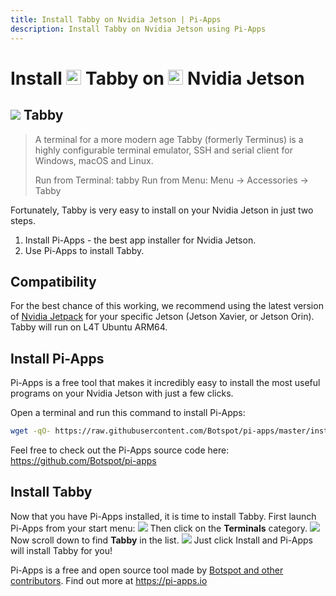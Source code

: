 ```yaml
---
title: Install Tabby on Nvidia Jetson | Pi-Apps
description: Install Tabby on Nvidia Jetson using Pi-Apps
---
```

<div class="simple-install-content content">

# Install <img src="/img/app-icons/Tabby/icon-64.png" height=24> Tabby on <img src=/img/other-icons/nvidia-icon.svg height=24> Nvidia Jetson

## <img src="/img/app-icons/Tabby/icon-64.png"> Tabby
> A terminal for a more modern age 
> Tabby (formerly Terminus) is a highly configurable terminal emulator, SSH and serial client for Windows, macOS and Linux.
> 
> Run from Terminal: tabby
> Run from Menu: Menu -> Accessories -> Tabby

Fortunately, Tabby is very easy to install on your Nvidia Jetson in just two steps.
1. Install Pi-Apps - the best app installer for Nvidia Jetson.
2. Use Pi-Apps to install Tabby.
</div>
<div class="simple-install-content content">

## Compatibility
For the best chance of this working, we recommend using the latest version of [Nvidia Jetpack](https://developer.nvidia.com/embedded/jetpack-archive) for your specific Jetson (Jetson Xavier, or Jetson Orin).
Tabby will run on L4T Ubuntu ARM64.
</div>
<div class="simple-install-content content">

## Install Pi-Apps

Pi-Apps is a free tool that makes it incredibly easy to install the most useful programs on your Nvidia Jetson with just a few clicks.

Open a terminal and run this command to install Pi-Apps:
```bash
wget -qO- https://raw.githubusercontent.com/Botspot/pi-apps/master/install | bash
```
Feel free to check out the Pi-Apps source code here: https://github.com/Botspot/pi-apps
</div>
<div class="simple-install-content content">

## Install Tabby

Now that you have Pi-Apps installed, it is time to install Tabby.
First launch Pi-Apps from your start menu:
<img src="/img/start-menu.png">
Then click on the <b>Terminals</b> category.
<img src="/img/category-selections/Terminals.png">
Now scroll down to find <b>Tabby</b> in the list.
<img src="/img/app-icons/Tabby/app-selection.png">
Just click Install and Pi-Apps will install Tabby for you!
</div>
<div class="simple-install-content content">

Pi-Apps is a free and open source tool made by [Botspot and other contributors](/about/#contributors). Find out more at https://pi-apps.io
</div>
